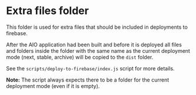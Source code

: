 # Extra files folder

This folder is used for extra files that should be included in deployments to firebase.

After the AIO application had been built and before it is deployed all files and folders inside the folder with the same name as the current deployment mode (next, stable, archive) will be copied to the `dist` folder.

See the `scripts/deploy-to-firebase/index.js` script for more details.

**Note:**
The script always expects there to be a folder for the current deployment mode (even if it is empty).
